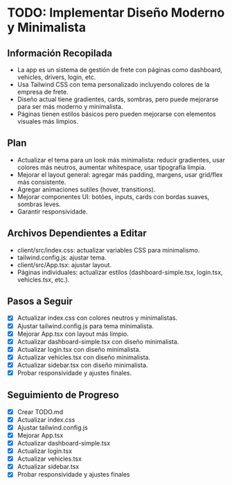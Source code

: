 # TODO: Implementar Diseño Moderno y Minimalista

## Información Recopilada
- La app es un sistema de gestión de frete con páginas como dashboard, vehicles, drivers, login, etc.
- Usa Tailwind CSS con tema personalizado incluyendo colores de la empresa de frete.
- Diseño actual tiene gradientes, cards, sombras, pero puede mejorarse para ser más moderno y minimalista.
- Páginas tienen estilos básicos pero pueden mejorarse con elementos visuales más limpios.

## Plan
- Actualizar el tema para un look más minimalista: reducir gradientes, usar colores más neutros, aumentar whitespace, usar tipografía limpia.
- Mejorar el layout general: agregar más padding, margens, usar grid/flex más consistente.
- Agregar animaciones sutiles (hover, transitions).
- Mejorar componentes UI: botões, inputs, cards con bordas suaves, sombras leves.
- Garantir responsividade.

## Archivos Dependientes a Editar
- client/src/index.css: actualizar variables CSS para minimalismo.
- tailwind.config.js: ajustar tema.
- client/src/App.tsx: ajustar layout.
- Páginas individuales: actualizar estilos (dashboard-simple.tsx, login.tsx, vehicles.tsx, etc.).

## Pasos a Seguir
- [x] Actualizar index.css con colores neutros y minimalistas.
- [x] Ajustar tailwind.config.js para tema minimalista.
- [x] Mejorar App.tsx con layout más limpio.
- [x] Actualizar dashboard-simple.tsx con diseño minimalista.
- [x] Actualizar login.tsx con diseño minimalista.
- [x] Actualizar vehicles.tsx con diseño minimalista.
- [x] Actualizar sidebar.tsx con diseño minimalista.
- [x] Probar responsividade y ajustes finales.

## Seguimiento de Progreso
- [x] Crear TODO.md
- [x] Actualizar index.css
- [x] Ajustar tailwind.config.js
- [x] Mejorar App.tsx
- [x] Actualizar dashboard-simple.tsx
- [x] Actualizar login.tsx
- [x] Actualizar vehicles.tsx
- [x] Actualizar sidebar.tsx
- [x] Probar responsividade y ajustes finales

